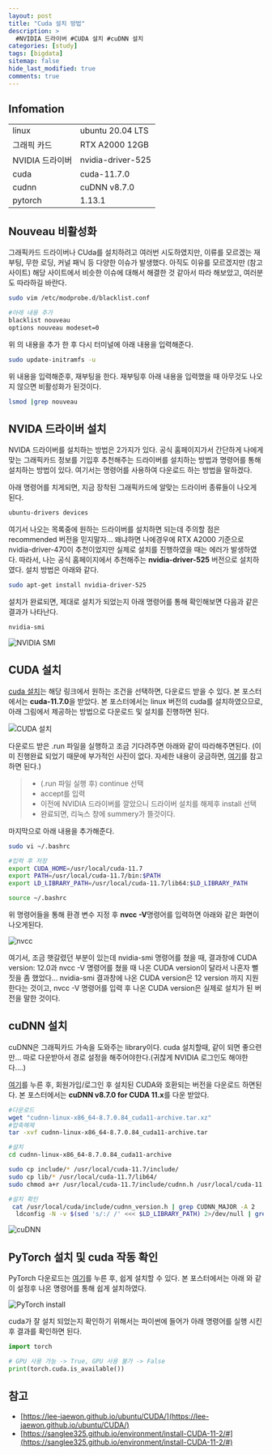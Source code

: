 ```yaml
---
layout: post
title: "Cuda 설치 방법"
description: >
  #NVIDIA 드라이버 #CUDA 설치 #cuDNN 설치
categories: [study]
tags: [bigdata]
sitemap: false
hide_last_modified: true
comments: true
---
```


## Infomation
|||
|---|---|
|linux|ubuntu 20.04 LTS|
|그래픽 카드|RTX A2000 12GB|
|NVIDIA 드라이버|nvidia-driver-525|
|cuda|cuda-11.7.0|
|cudnn|cuDNN v8.7.0|
|pytorch|1.13.1|

## Nouveau 비활성화

그래픽카드 드라이버나 CUda를 설치하려고 여러번 시도하였지만, 이류를 모르겠는 재부팅, 무한 로딩, 커널 패닉 등 다양한 이슈가 발생했다. 아직도 이유를 모르겠지만 (참고 사이트) 해당 사이트에서 비슷한 이슈에 대해서 해결한 것 같아서 따라 해보았고, 여러분도 따라하길 바란다.

```bash
sudo vim /etc/modprobe.d/blacklist.conf

#아래 내용 추가
blacklist nouveau
options nouveau modeset=0
```
위 의 내용을 추가 한 후 다시 터미널에 아래 내용을 입력해준다.

```bash
sudo update-initramfs -u
```
위 내용을 입력해준후, 재부팅을 한다. 재부팅후 아래 내용을 입력했을 때 아무것도 나오지 않으면 비활성화가 된것이다.
```bash
lsmod |grep nouveau
```

## NVIDA 드라이버 설치
NVIDA 드라이버를 설치하는 방법은 2가지가 있다. 공식 홈페이지가서 간단하게 나에게 맞는 그래픽카드 정보를 기입후 추천해주는 드라이버를 설치하는 방법과 명령어를 통해 설치하는 방법이 있다. 여기서는 명령어를 사용하여 다운로드 하는 방법을 말하겠다.

아래 명령어를 치게되면, 지금 장착된 그래픽카드에 알맞는 드라이버 종류들이 나오게 된다.
```bash
ubuntu-drivers devices
```
여기서 나오는 목록중에 원하는 드라이버를 설치하면 되는데 주의할 점은 recommended 버전을 믿지말자... 왜냐하면 나에경우에 RTX A2000 기준으로 nvidia-driver-470이 추천이었지만 실제로 설치를 진행하였을 때는 에러가 발생하였다. 따라서, 나는 공식 홈페이지에서 추천해주는 **nvidia-driver-525** 버전으로 설치하였다. 설치 방법은 아래와 같다.
```bash
sudo apt-get install nvidia-driver-525
```

설치가 완료되면, 제대로 설치가 되었는지 아래 명령어를 통해 확인해보면 다음과 같은 결과가 나타난다.
```bash
nvidia-smi
```
![NVIDIA SMI](../../assets/img/blog/study/nvidia-smi.png)


## CUDA 설치
[cuda 설치](https://developer.nvidia.com/cuda-toolkit-archive)는 해당 링크에서 원하는 조건을 선택하면, 다운로드 받을 수 있다. 본 포스터에서는 **cuda-11.7.0**을 받았다. 본 포스터에서는 linux 버전의 cuda를 설치하였으므로, 아래 그림에서 제공하는 방법으로 다운로드 및 설치를 진행하면 된다. 

![CUDA 설치](../../assets/img/blog/study/cuda-download.png)

다운로드 받은 .run 파일을 실행하고 조금 기다려주면 아래와 같이 따라해주면된다. (이미 진행완료 되었기 때문에 부가적인 사진이 없다. 자세한 내용이 궁금하면, [여기](https://lee-jaewon.github.io/ubuntu/CUDA/)를 참고하면 된다.)

> - (.run 파일 실행 후) continue 선택
> - accept를 입력
> - 이전에 NVIDIA 드라이버를 깔았으니 드라이버 설치를 해제후 install 선택
> - 완료되면, 리눅스 창에 summery가 뜰것이다. 

마지막으로 아래 내용을 추가해준다.
```bash
sudo vi ~/.bashrc
```
```bash
#입력 후 저장
export CUDA_HOME=/usr/local/cuda-11.7
export PATH=/usr/local/cuda-11.7/bin:$PATH
export LD_LIBRARY_PATH=/usr/local/cuda-11.7/lib64:$LD_LIBRARY_PATH
```
```bash
source ~/.bashrc
```
위 명령어들을 통해 환경 변수 지정 후 **nvcc -V**명령어를 입력하면 아래와 같은 화면이 나오게된다.

![nvcc](../../assets/img/blog/study/check_nvcc.png)

여기서, 조금 햇갈렸던 부분이 있는데 nvidia-smi 명령어를 쳤을 때, 결과창에 CUDA version: 12.0과 nvcc -V 명령어를 쳤을 때 나온 CUDA version이 달라서 나혼자 뻘짓을 좀 했었다... nvidia-smi 결과창에 나온 CUDA version은 12 version 까지 지원한다는 것이고, nvcc -V 명령어를 입력 후 나온 CUDA version은 실제로 설치가 된 버전을 말한 것이다. 


## cuDNN 설치
cuDNN은 그래픽카드 가속을 도와주는 library이다. cuda 설치할때, 같이 되면 좋으련만... 따로 다운받아서 경로 설정을 해주어야한다.(귀찮게 NVIDIA 로그인도 해야한다....) 

[여기](https://developer.nvidia.com/cudnn)를 누른 후, 회원가입/로그인 후 설치된 CUDA와 호환되는 버전을 다운로드 하면된다. 본 포스터에서는 **cuDNN v8.7.0 for CUDA 11.x**를 다운 받았다.

```bash
#다운로드
wget "cudnn-linux-x86_64-8.7.0.84_cuda11-archive.tar.xz"
#압축해제
tar -xvf cudnn-linux-x86_64-8.7.0.84_cuda11-archive.tar
```
```bash
#설치
cd cudnn-linux-x86_64-8.7.0.84_cuda11-archive

sudo cp include/* /usr/local/cuda-11.7/include/
sudo cp lib/* /usr/local/cuda-11.7/lib64/
sudo chmod a+r /usr/local/cuda-11.7/include/cudnn.h /usr/local/cuda-11.7/lib64/libcudnn*
```
```bash
#설치 확인
 cat /usr/local/cuda/include/cudnn_version.h | grep CUDNN_MAJOR -A 2
  ldconfig -N -v $(sed 's/:/ /' <<< $LD_LIBRARY_PATH) 2>/dev/null | grep libcudnn
```

![cuDNN](../../assets/img/blog/study/cuDNN.png)


## PyTorch 설치 및 cuda 작동 확인
PyTorch 다운로드는 [여기](https://pytorch.org/)를 누른 후, 쉽게 설치할 수 있다. 본 포스터에서는 아래 와 같이 설정후 나온 명령어를 통해 쉽게 설치하였다. 

![PyTorch install](../../assets/img/blog/study/PyTorch.png)

cuda가 잘 설치 되었는지 확인하기 위해서는 파이썬에 들어가 아래 명령어를 실행 시킨후 결과를 확인하면 된다. 
```python
import torch

# GPU 사용 가능 -> True, GPU 사용 불가 -> False
print(torch.cuda.is_available())
```


## 참고
- [https://lee-jaewon.github.io/ubuntu/CUDA/](https://lee-jaewon.github.io/ubuntu/CUDA/)
- [https://sanglee325.github.io/environment/install-CUDA-11-2/#](https://sanglee325.github.io/environment/install-CUDA-11-2/#)
